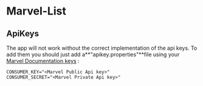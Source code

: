 # Marvel-List

## ApiKeys
The app will not work without the correct implementation of the api keys. To add them you should just add a**"apikey.properties"**file using your [Marvel Documentation keys](https://developer.marvel.com/account) :

```
CONSUMER_KEY="<Marvel Public Api key>"
CONSUMER_SECRET="<Marvel Private Api key>"
```